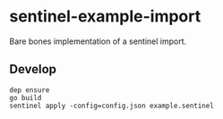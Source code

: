 # sentinel-example-import

Bare bones implementation of a sentinel import. 

## Develop

```
dep ensure
go build
sentinel apply -config=config.json example.sentinel
```
